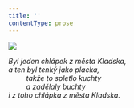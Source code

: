 ```yaml
---
title: ''
contentType: prose
---
```


<section>

![](../Images/016.jpg)

_Byl jeden chlápek z města Kladska,  
a ten byl tenký jako placka,  
         takže to spletlo kuchty  
         a zadělaly buchty  
i z toho chlápka z města Kladska._

</section>
